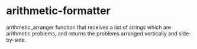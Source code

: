 # arithmetic-formatter
arithmetic_arranger function that receives a list of strings which are arithmetic problems, and returns the problems arranged vertically and side-by-side. 
